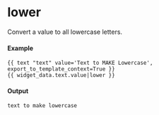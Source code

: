 # lower
Convert a value to all lowercase letters.

#### Example
```jinja2
{{ text "text" value='Text to MAKE Lowercase', export_to_template_context=True }} 
{{ widget_data.text.value|lower }}
```

#### Output
```jinja2
text to make lowercase
```

